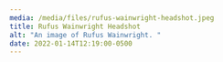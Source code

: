 ```yaml
---
media: /media/files/rufus-wainwright-headshot.jpeg
title: Rufus Wainwright Headshot
alt: "An image of Rufus Wainwright. "
date: 2022-01-14T12:19:00-0500
---
```

